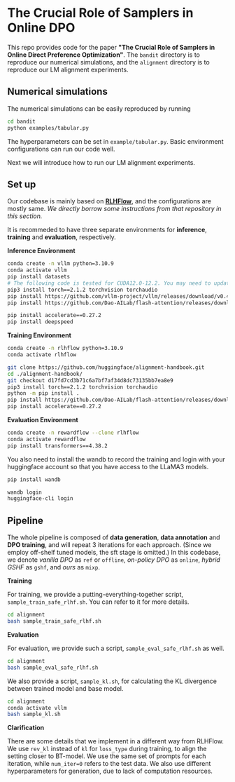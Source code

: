 # The Crucial Role of Samplers in Online DPO

This repo provides code for the paper **"The Crucial Role of Samplers in Online Direct Preference Optimization"**. The `bandit` directory is to reproduce our numerical simulations, and the `alignment` directory is to reproduce our LM alignment experiments. 

## Numerical simulations
The numerical simulations can be easily reproduced by running
```bash
cd bandit
python examples/tabular.py
```
The hyperparameters can be set in `example/tabular.py`. Basic environment configurations can run our code well. 

Next we will introduce how to run our LM alignment experiments.

## Set up
Our codebase is mainly based on [**RLHFlow**](https://github.com/RLHFlow/Online-RLHF), and the configurations are mostly same. *We directly borrow some instructions from that repository in this section.*

It is recommeded to have three separate environments for **inference**, **training** and **evaluation**, respectively. 

**Inference Environment**

```sh
conda create -n vllm python=3.10.9
conda activate vllm
pip install datasets
# The following code is tested for CUDA12.0-12.2. You may need to update the torch and flash-attention sources according to your own CUDA version
pip3 install torch==2.1.2 torchvision torchaudio
pip install https://github.com/vllm-project/vllm/releases/download/v0.4.0/vllm-0.4.0-cp310-cp310-manylinux1_x86_64.whl 
pip install https://github.com/Dao-AILab/flash-attention/releases/download/v2.5.7/flash_attn-2.5.7+cu122torch2.1cxx11abiFALSE-cp310-cp310-linux_x86_64.whl

pip install accelerate==0.27.2
pip install deepspeed
```

**Training Environment**

```sh
conda create -n rlhflow python=3.10.9
conda activate rlhflow

git clone https://github.com/huggingface/alignment-handbook.git
cd ./alignment-handbook/
git checkout d17fd7cd3b71c6a7bf7af34d8dc73135bb7ea8e9
pip3 install torch==2.1.2 torchvision torchaudio
python -m pip install .
pip install https://github.com/Dao-AILab/flash-attention/releases/download/v2.5.7/flash_attn-2.5.7+cu122torch2.1cxx11abiFALSE-cp310-cp310-linux_x86_64.whl
pip install accelerate==0.27.2
```

**Evaluation Environment**
```sh
conda create -n rewardflow --clone rlhflow
conda activate rewardflow
pip install transformers==4.38.2
```

You also need to install the wandb to record the training and login with your huggingface account so that you have access to the LLaMA3 models.

```sh
pip install wandb

wandb login
huggingface-cli login
```

## Pipeline

The whole pipeline is composed of **data generation**, **data annotation** and **DPO training**, and will repeat $3$ iterations for each approach. (Since we employ off-shelf tuned models, the sft stage is omitted.) In this codebase, we denote *vanilla DPO* as `ref` or `offline`, *on-policy DPO* as `online`, *hybrid GSHF* as `gshf`, and *ours* as `mixp`.

**Training**

For training, we provide a putting-everything-together script, `sample_train_safe_rlhf.sh`. You can refer to it for more details.
```bash
cd alignment
bash sample_train_safe_rlhf.sh
```

**Evaluation**

For evaluation, we provide such a script, `sample_eval_safe_rlhf.sh` as well.
```bash
cd alignment
bash sample_eval_safe_rlhf.sh
```

We also provide a script, `sample_kl.sh`, for calculating the KL divergence between trained model and base model.
```bash
cd alignment
conda activate vllm
bash sample_kl.sh
```

**Clarification**

There are some details that we implement in a different way from RLHFlow. We use `rev_kl` instead of `kl` for `loss_type` during training, to align the setting closer to BT-model. We use the same set of prompts for each iteration, while `num_iter=0` refers to the test data. We also use different hyperparameters for generation, due to lack of computation resources.